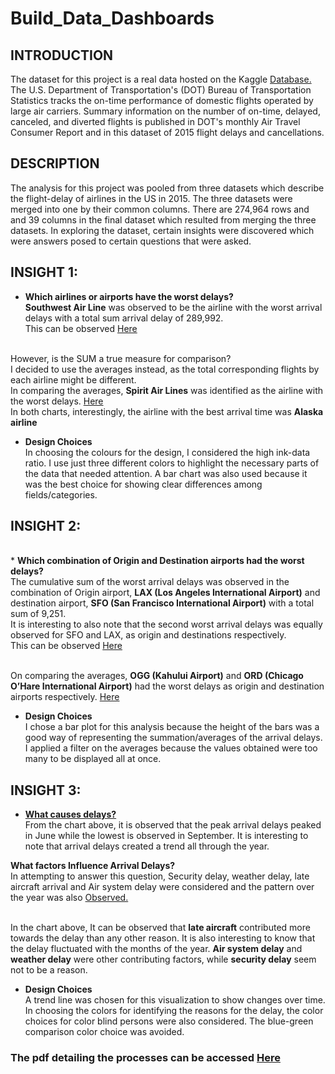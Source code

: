 # Build_Data_Dashboards
## INTRODUCTION
The dataset for this project is a real data hosted on the Kaggle [Database.](https://www.kaggle.com/datasets/usdot/flight-delays) 
The U.S. Department of Transportation's (DOT) Bureau of Transportation Statistics tracks the on-time performance of domestic flights operated by large air carriers. 
Summary information on the number of on-time, delayed, canceled, and diverted flights is published in DOT's monthly Air Travel Consumer Report and in this dataset of 2015 flight delays and cancellations.

## DESCRIPTION
The analysis for this project was pooled from three datasets which describe the flight-delay of airlines in the US in 2015. The three datasets were merged into one by their common columns. There are 274,964 rows and and 39 columns in the final dataset which resulted from merging the three datasets.
In exploring the dataset, certain insights were discovered which were answers posed to certain questions that were asked.

## INSIGHT 1:
* **Which airlines or airports have the worst delays?**
<br>**Southwest Air Line** was observed to be the airline with the worst arrival delays with a total sum arrival delay of 289,992.
<br> This can be observed [Here](https://public.tableau.com/views/Sumofairlineswithworstdelays/Arrivaldelaybyairlines?:language=en-GB&publish=yes&:display_count=n&:origin=viz_share_link)

<br>However, is the SUM a true measure for comparison? 
<br>I decided to use the averages instead, as the total corresponding flights by each airline might be different. 
<br>In  comparing the averages, **Spirit Air Lines** was identified as the airline with the worst delays. [Here](https://public.tableau.com/views/SumAverageArrivaldelaysbyairlines/Story1?:language=en-GB&publish=yes&:display_count=n&:origin=viz_share_link)
<br>In both charts, interestingly, the airline with the best arrival time was **Alaska airline**

* **Design Choices**
<br>In choosing the colours for the design, I considered the high ink-data ratio. 
I use just three different colors to highlight the necessary parts of the data that needed  attention. 
A bar chart was also used because it was the best choice for showing clear differences among fields/categories.

## INSIGHT 2:
<br>* **Which combination of Origin and Destination airports had the worst delays?**
<br>The cumulative sum of the worst arrival delays was observed in the combination of Origin airport, **LAX (Los Angeles International Airport)** and destination airport, **SFO (San Francisco International Airport)** with a total sum of 9,251. 
<br>It is interesting to also note that the second worst arrival delays was equally observed for SFO and LAX, as origin and destinations respectively.
<br> This can be observed [Here](https://public.tableau.com/views/sumarrivaldelaybyairport/Sumarrivaldelaybyairport?:language=en-GB&publish=yes&:display_count=n&:origin=viz_share_link)

<br>On comparing the averages, **OGG (Kahului Airport)** and **ORD (Chicago O’Hare International Airport)** had the worst delays as origin and destination airports 
respectively. [Here](https://public.tableau.com/views/combinationoforigindestinationforarrivaldelay/Combinationoforiginanddestinationairporstwithworstdelays?:language=en-GB&publish=yes&:display_count=n&:origin=viz_share_link)

* **Design Choices**
<br>I chose a bar plot for this analysis because the height of the bars was a good way of  representing the summation/averages of the arrival delays. I applied a filter on the averages because the values obtained were too many to be displayed all at once.

## INSIGHT 3:
* [**What causes delays?**](https://public.tableau.com/views/Arrivaldelaytrendwithmonth/DelayTrendwithmonth?:language=en-GB&publish=yes&:display_count=n&:origin=viz_share_link)
<br>From the chart above, it is observed that the peak arrival delays peaked in June while the lowest is observed in September. It is interesting to note that arrival delays created a trend all through the year.

**What factors Influence Arrival Delays?**
<br>In attempting to answer this question, Security delay, weather delay, late aircraft arrival and Air system delay were considered and the pattern over the year was also [Observed.](https://public.tableau.com/views/Whatcausesdelay_16555486647920/Story2?:language=en-GB&publish=yes&:display_count=n&:origin=viz_share_link)

<br>In the chart above, It can be observed that **late aircraft** contributed more towards the  delay than any other reason. It is also interesting to know that the delay fluctuated with the months of the year. **Air system delay** and **weather delay** were other contributing factors, while **security delay** seem not to be a reason.

* **Design Choices**
<br>A trend line was chosen for this visualization to show changes over time. In choosing the colors for identifying the reasons for the delay, the color choices for color blind persons were also considered. The blue-green comparison color choice was avoided.

### The pdf detailing the processes can be accessed [Here](https://github.com/Elohorokpako/Build_Data_Dashboards/blob/main/Build_data_dashboards.pdf)



